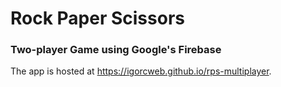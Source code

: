 # Rock Paper Scissors

### Two-player Game using Google's Firebase

The app is hosted at https://igorcweb.github.io/rps-multiplayer.
